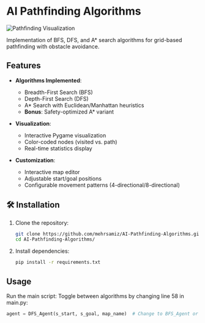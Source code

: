 # AI Pathfinding Algorithms

![Pathfinding Visualization](results/screenshots/demo.gif)

Implementation of BFS, DFS, and A* search algorithms for grid-based pathfinding with obstacle avoidance.

##  Features

- **Algorithms Implemented**:
  - Breadth-First Search (BFS)
  - Depth-First Search (DFS)
  - A* Search with Euclidean/Manhattan heuristics
  - **Bonus**: Safety-optimized A* variant

- **Visualization**:
  - Interactive Pygame visualization
  - Color-coded nodes (visited vs. path)
  - Real-time statistics display

- **Customization**:
  - Interactive map editor
  - Adjustable start/goal positions
  - Configurable movement patterns (4-directional/8-directional)

## 🛠 Installation

1. Clone the repository:
   ```bash
   git clone https://github.com/mehrsamiz/AI-Pathfinding-Algorithms.git
   cd AI-Pathfinding-Algorithms/
2. Install dependencies:
   ```bash
   pip install -r requirements.txt
   
## Usage
Run the main script:
Toggle between algorithms by changing line 58 in main.py:
```python
agent = DFS_Agent(s_start, s_goal, map_name)  # Change to BFS_Agent or AStar_Agent
